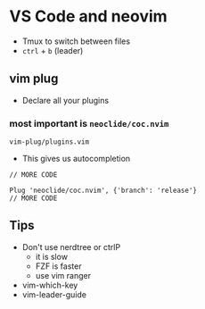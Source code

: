 # VS Code and neovim
* Tmux to switch between files
* `ctrl` + `b` (leader)

## vim plug
* Declare all your plugins

### most important is `neoclide/coc.nvim`
`vim-plug/plugins.vim`

* This gives us autocompletion
```
// MORE CODE

Plug 'neoclide/coc.nvim', {'branch': 'release'}
// MORE CODE
```

## Tips
* Don't use nerdtree or ctrlP
    - it is slow
    - FZF is faster
    - use vim ranger
* vim-which-key
* vim-leader-guide

